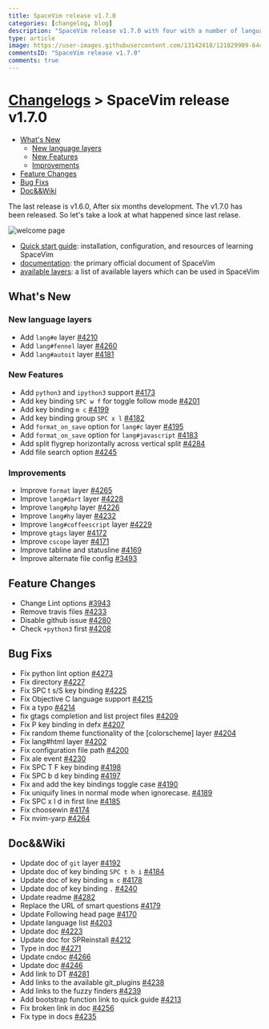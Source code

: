 ```yaml
---
title: SpaceVim release v1.7.0
categories: [changelog, blog]
description: "SpaceVim release v1.7.0 with four with a number of language layers and new features."
type: article
image: https://user-images.githubusercontent.com/13142418/121829909-64cb5380-ccf6-11eb-9d5a-f576fa63e69c.png
commentsID: "SpaceVim release v1.7.0"
comments: true
---
```


# [Changelogs](../development#changelog) > SpaceVim release v1.7.0

<!-- vim-markdown-toc GFM -->

- [What's New](#whats-new)
  - [New language layers](#new-language-layers)
  - [New Features](#new-features)
  - [Improvements](#improvements)
- [Feature Changes](#feature-changes)
- [Bug Fixs](#bug-fixs)
- [Doc&&Wiki](#docwiki)

<!-- vim-markdown-toc -->


The last release is v1.6.0, After six months development.
The v1.7.0 has been released. So let's take a look at what happened since last relase.

![welcome page](https://user-images.githubusercontent.com/13142418/121829909-64cb5380-ccf6-11eb-9d5a-f576fa63e69c.png)

- [Quick start guide](../quick-start-guide/): installation, configuration, and resources of learning SpaceVim
- [documentation](../documentation/): the primary official document of SpaceVim
- [available layers](../layers/): a list of available layers which can be used in SpaceVim

## What's New

### New language layers

- Add `lang#e` layer [#4210](https://github.com/SpaceVim/SpaceVim/pull/4210)
- Add `lang#fennel` layer [#4260](https://github.com/SpaceVim/SpaceVim/pull/4260)
- Add `lang#autoit` layer [#4181](https://github.com/SpaceVim/SpaceVim/pull/4181)

### New Features

- Add `python3` and `ipython3` support [#4173](https://github.com/SpaceVim/SpaceVim/pull/4173)
- Add key binding `SPC w f` for toggle follow mode [#4201](https://github.com/SpaceVim/SpaceVim/pull/4201)
- Add key binding `m c` [#4199](https://github.com/SpaceVim/SpaceVim/pull/4199)
- Add key binding group `SPC x l` [#4182](https://github.com/SpaceVim/SpaceVim/pull/4182)
- Add `format_on_save` option for `lang#c` layer [#4195](https://github.com/SpaceVim/SpaceVim/pull/4195)
- Add `format_on_save` option for `lang#javascript` [#4183](https://github.com/SpaceVim/SpaceVim/pull/4183)
- Add split flygrep horizontally across vertical split [#4284](https://github.com/SpaceVim/SpaceVim/pull/4284)
- Add file search option [#4245](https://github.com/SpaceVim/SpaceVim/pull/4245)

### Improvements

- Improve `format` layer [#4265](https://github.com/SpaceVim/SpaceVim/pull/4265)
- Improve `lang#dart` layer [#4228](https://github.com/SpaceVim/SpaceVim/pull/4228)
- Improve `lang#php` layer [#4226](https://github.com/SpaceVim/SpaceVim/pull/4226)
- Improve `lang#hy` layer [#4232](https://github.com/SpaceVim/SpaceVim/pull/4232)
- Improve `lang#coffeescript` layer [#4229](https://github.com/SpaceVim/SpaceVim/pull/4229)
- Improve `gtags` layer [#4172](https://github.com/SpaceVim/SpaceVim/pull/4172)
- Improve `cscope` layer [#4171](https://github.com/SpaceVim/SpaceVim/pull/4171)
- Improve tabline and statusline [#4169](https://github.com/SpaceVim/SpaceVim/pull/4169)
- Improve alternate file config [#3493](https://github.com/SpaceVim/SpaceVim/pull/3493)

## Feature Changes

- Change Lint options [#3943](https://github.com/SpaceVim/SpaceVim/pull/3943)
- Remove travis files [#4233](https://github.com/SpaceVim/SpaceVim/pull/4233)
- Disable github issue [#4280](https://github.com/SpaceVim/SpaceVim/pull/4280)
- Check `+python3` first [#4208](https://github.com/SpaceVim/SpaceVim/pull/4208)

## Bug Fixs

- Fix python lint option [#4273](https://github.com/SpaceVim/SpaceVim/pull/4273)
- Fix directory [#4227](https://github.com/SpaceVim/SpaceVim/pull/4227)
- Fix SPC t s/S key binding [#4225](https://github.com/SpaceVim/SpaceVim/pull/4225)
- Fix Objective C language support [#4215](https://github.com/SpaceVim/SpaceVim/pull/4215)
- Fix a typo [#4214](https://github.com/SpaceVim/SpaceVim/pull/4214)
- fix gtags completion and list project files [#4209](https://github.com/SpaceVim/SpaceVim/pull/4209)
- Fix P key binding in defx [#4207](https://github.com/SpaceVim/SpaceVim/pull/4207)
- Fix random theme functionality of the [colorscheme] layer [#4204](https://github.com/SpaceVim/SpaceVim/pull/4204)
- Fix lang#html layer [#4202](https://github.com/SpaceVim/SpaceVim/pull/4202)
- Fix configuration file path [#4200](https://github.com/SpaceVim/SpaceVim/pull/4200)
- Fix ale event [#4230](https://github.com/SpaceVim/SpaceVim/pull/4230)
- Fix SPC T F key binding [#4198](https://github.com/SpaceVim/SpaceVim/pull/4198)
- Fix SPC b d key binding [#4197](https://github.com/SpaceVim/SpaceVim/pull/4197)
- Fix and add the key bindings toggle case [#4190](https://github.com/SpaceVim/SpaceVim/pull/4190)
- Fix uniquify lines in normal mode when ignorecase. [#4189](https://github.com/SpaceVim/SpaceVim/pull/4189)
- Fix SPC x l d in first line [#4185](https://github.com/SpaceVim/SpaceVim/pull/4185)
- Fix choosewin [#4174](https://github.com/SpaceVim/SpaceVim/pull/4174)
- Fix nvim-yarp [#4264](https://github.com/SpaceVim/SpaceVim/pull/4264)

## Doc&&Wiki

- Update doc of `git` layer [#4192](https://github.com/SpaceVim/SpaceVim/pull/4192)
- Update doc of key binding `SPC t h i` [#4184](https://github.com/SpaceVim/SpaceVim/pull/4184)
- Update doc of key binding `m c` [#4178](https://github.com/SpaceVim/SpaceVim/pull/4178)
- Update doc of key binding `.` [#4240](https://github.com/SpaceVim/SpaceVim/pull/4240)
- Update readme [#4282](https://github.com/SpaceVim/SpaceVim/pull/4282)
- Replace the URL of smart questions [#4179](https://github.com/SpaceVim/SpaceVim/pull/4179)
- Update Following head page [#4170](https://github.com/SpaceVim/SpaceVim/pull/4170)
- Update language list [#4203](https://github.com/SpaceVim/SpaceVim/pull/4203)
- Update doc [#4223](https://github.com/SpaceVim/SpaceVim/pull/4223)
- Update doc for SPReinstall [#4212](https://github.com/SpaceVim/SpaceVim/pull/4212)
- Type in doc [#4271](https://github.com/SpaceVim/SpaceVim/pull/4271)
- Update cndoc [#4266](https://github.com/SpaceVim/SpaceVim/pull/4266)
- Update doc [#4246](https://github.com/SpaceVim/SpaceVim/pull/4246)
- Add link to DT [#4281](https://github.com/SpaceVim/SpaceVim/pull/4281)
- Add links to the available git_plugins [#4238](https://github.com/SpaceVim/SpaceVim/pull/4238)
- Add links to the fuzzy finders [#4239](https://github.com/SpaceVim/SpaceVim/pull/4239)
- Add bootstrap function link to quick guide [#4213](https://github.com/SpaceVim/SpaceVim/pull/4213)
- Fix broken link in doc [#4256](https://github.com/SpaceVim/SpaceVim/pull/4256)
- Fix type in docs [#4235](https://github.com/SpaceVim/SpaceVim/pull/4235)
